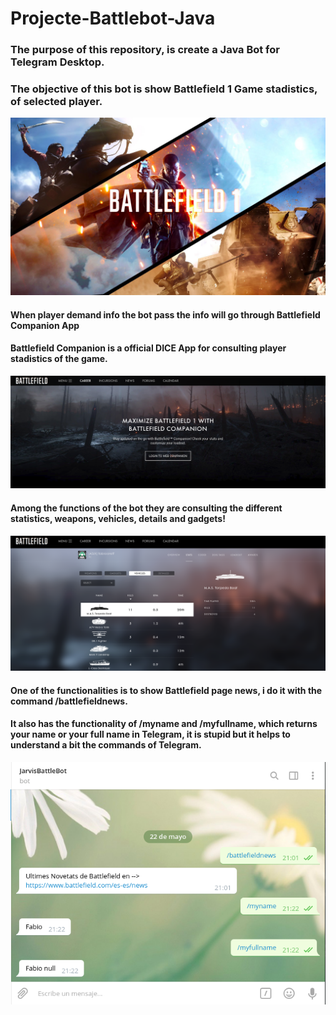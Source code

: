# Projecte-Battlebot-Java
### The purpose of this repository, is create a Java Bot for Telegram Desktop.
### The objective of this bot is show Battlefield 1 Game stadistics, of selected player.

![](battlefield.jpg)

#### When player demand info the bot pass the info will go through Battlefield Companion App
#### Battlefield Companion is a official DICE App for consulting player stadistics of the game. 

![](companion.png)

#### Among the functions of the bot they are consulting the different statistics, weapons, vehicles, details and gadgets!

![](companion2.png)

#### One of the functionalities is to show Battlefield page news, i do it with the command /battlefieldnews.
#### It also has the functionality of /myname and /myfullname, which returns your name or your full name in Telegram, it is stupid but it helps to understand a bit the commands of Telegram.

![](BasicCommands.png)

